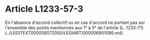 # Article L1233-57-3

<div align="left">
  En l'absence d'accord collectif ou en cas d'accord ne portant pas sur l'ensemble des points mentionnés aux 1° à 5° de l'article [L. 1233-71](../LEGITEXT000006072050/LEGIARTI000006901086.md).
  </p>